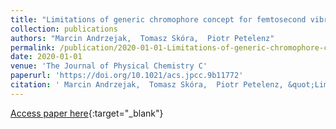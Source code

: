 ```yaml
---
title: "Limitations of generic chromophore concept for femtosecond vibrational coherences"
collection: publications
authors: "Marcin Andrzejak,  Tomasz Skóra,  Piotr Petelenz"
permalink: /publication/2020-01-01-Limitations-of-generic-chromophore-concept-for-femtosecond-vibrational-coherences
date: 2020-01-01
venue: 'The Journal of Physical Chemistry C'
paperurl: 'https://doi.org/10.1021/acs.jpcc.9b11772'
citation: ' Marcin Andrzejak,  Tomasz Skóra,  Piotr Petelenz, &quot;Limitations of generic chromophore concept for femtosecond vibrational coherences.&quot; The Journal of Physical Chemistry C, 2020.'
---
```

[Access paper here](https://doi.org/10.1021/acs.jpcc.9b11772){:target="_blank"}
